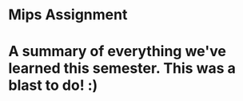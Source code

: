 # Mips Assignment
# A summary of everything we've learned this semester. This was a blast to do! :)
